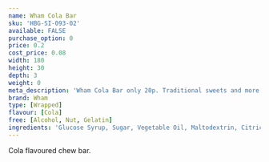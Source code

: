 ```yaml
---
name: Wham Cola Bar
sku: 'HBG-SI-093-02'
available: FALSE
purchase_option: 0
price: 0.2
cost_price: 0.08
width: 180
height: 30
depth: 3
weight: 0
meta_description: 'Wham Cola Bar only 20p. Traditional sweets and more at Humbugs Confectionery Store. Specialists in satisfying your sweet tooth!'
brand: Wham
type: [Wrapped]
flavour: [Cola]
free: [Alcohol, Nut, Gelatin]
ingredients: 'Glucose Syrup, Sugar, Vegetable Oil, Maltodextrin, Citric Acid, Milk Protein, Glycerol: E422, Emulsifier: Soya Lecithin, E322. Colours: Beetroot, Caramel'
---
```

Cola flavoured chew bar.